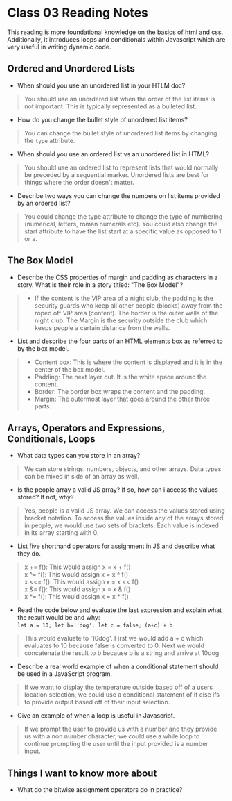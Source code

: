 # Class 03 Reading Notes

This reading is more foundational knowledge on the basics of html and css.  Additionally, it introduces loops and conditionals within Javascript which are very useful in writing dynamic code.

## Ordered and Unordered Lists

- When should you use an unordered list in your HTLM doc?

> You should use an unordered list when the order of the list items is not important.  This is typically represented as a bulleted list.

- How do you change the bullet style of unordered list items?

> You can change the bullet style of unordered list items by changing the `type` attribute.

- When should you use an ordered list vs an unordered list in HTML?

> You should use an ordered list to represent lists that would normally be preceded by a sequential marker. Unordered lists are best for things where the order doesn't matter.

- Describe two ways you can change the numbers on list items provided by an ordered list?

> You could change the type attribute to change the type of numbering (numerical, letters, roman numerals etc). You could also change the start attribute to have the list start at a specific value as opposed to 1 or a.

## The Box Model

- Describe the CSS properties of margin and padding as characters in a story.  What is their role in a story titled: "The Box Model"?

> - If the content is the VIP area of a night club, the padding is the security guards who keep all other people (blocks) away from the roped off VIP area (content).  The border is the outer walls of the night club.  The Margin is the security outside the club which keeps people a certain distance from the walls.

- List and describe the four parts of an HTML elements box as referred to by the box model.

> - Content box: This is where the content is displayed and it is in the center of the box model.
> - Padding: The next layer out.  It is the white space around the content.
> - Border: The border box wraps the content and the padding.
> - Margin: The outermost layer that goes around the other three parts.

## Arrays, Operators and Expressions, Conditionals, Loops

- What data types can you store in an array?

> We can store strings, numbers, objects, and other arrays.  Data types can be mixed in side of an array as well.

- Is the people array a valid JS array?  If so, how can i access the values stored? If not, why?

> Yes, people is a valid JS array.  We can access the values stored using bracket notation.  To access the values inside any of the arrays stored in people, we would use two sets of brackets.  Each value is indexed in its array starting with 0.

- List five shorthand operators for assignment in JS and describe what they do.

> x += f(): This would assign x = x + f() <br>
> x ^= f(): This would assign x = x ^ f() <br>
> x <<= f(): This would assign x = x << f() <br>
> x &= f(): This would assign x = x & f() <br>
> x *= f(): This would assign x = x * f()


- Read the code below and evaluate the last expression and explain what the result would be and why: <br>
`let a = 10;
let b= 'dog';
let c = false; (a+c) + b`

> This would evaluate to '10dog'.  First we would add a + c which evaluates to 10 because false is converted to 0.  Next we would concatenate the result to b because b is a string and arrive at 10dog.

- Describe a real world example of when a conditional statement should be used in a JavaScript program.

> If we want to display the temperature outside based off of a users location selection, we could use a conditional statement of if else ifs to provide output based off of their input selection.

- Give an example of when a loop is useful in Javascript.

> If we prompt the user to provide us with a number and they provide us with a non number character, we could use a while loop to continue prompting the user until the input provided is a number input.

## Things I want to know more about

- What do the bitwise assignment operators do in practice?